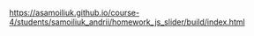 https://asamoiliuk.github.io/course-4/students/samoiliuk_andrii/homework_js_slider/build/index.html
